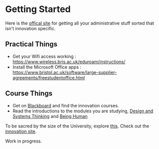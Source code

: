 # Getting Started
Here is the [offical site](https://www.bristol.ac.uk/students/new/) for getting all your administrative stuff sorted that isn't innovation specific.

## Practical Things
 * Get your Wifi access working : https://www.wireless.bris.ac.uk/eduroam/instructions/ 
 * Install the Microsoft Office apps : https://www.bristol.ac.uk/software/large-supplier-agreements/freestudentoffice.html

## Course Things
 * Get on [Blackboard](https://www.ole.bris.ac.uk/) and find the innovation courses.
 * Read the introductions to the modules you are studying,
   [Design and Systems Thinking](https://www.bris.ac.uk/unit-programme-catalogue/UnitDetails.jsa?ayrCode=18%2F19&unitCode=INOV10001) and
   [Being Human](https://www.bris.ac.uk/unit-programme-catalogue/UnitDetails.jsa?ayrCode=18%2F19&unitCode=INOV10002)

To be sacred by the size of the University, explore [this](http://www.bristol.ac.uk/index/).
Check out the [innovation site](http://www.bristol.ac.uk/innovation/).

Work in progress.
